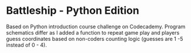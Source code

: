 # Battleship - Python Edition

Based on Python introduction course challenge on Codecademy.
Program schematics differ as I added a function to repeat game play and players guess coordinates based on non-coders counting logic (guesses are 1 -5 instead of 0 - 4). 


